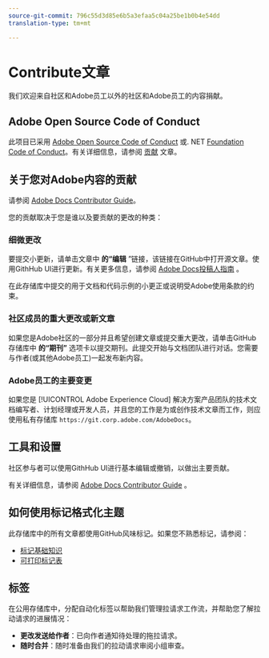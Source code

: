 ```yaml
---
source-git-commit: 796c55d3d85e6b5a3efaa5c04a25be1b0b4e54dd
translation-type: tm+mt

---
```

# Contribute文章

我们欢迎来自社区和Adobe员工以外的社区和Adobe员工的内容捐献。

## Adobe Open Source Code of Conduct

此项目已采用 [Adobe Open Source Code of Conduct](code-of-conduct.md) 或. NET [Foundation Code of Conduct](https://dotnetfoundation.org/code-of-conduct)。有关详细信息，请参阅 [贡献](contributing.md) 文章。

## 关于您对Adobe内容的贡献

请参阅 [Adobe Docs Contributor Guide](https://docs.adobe.com/help/en/contributor/contributor-guide/introduction.html)。

您的贡献取决于您是谁以及要贡献的更改的种类：

### 细微更改

要提交小更新，请单击文章中 **的“编辑** ”链接，该链接在GitHub中打开源文章。使用GithHub UI进行更新。有关更多信息，请参阅 [Adobe Docs投稿人指南](https://docs.adobe.com/help/en/contributor/contributor-guide/introduction.html) 。

在此存储库中提交的用于文档和代码示例的小更正或说明受Adobe使用条款的约束。

### 社区成员的重大更改或新文章

如果您是Adobe社区的一部分并且希望创建文章或提交重大更改，请单击GitHub存储库中 **的“期刊”** 选项卡以提交期刊。此提交开始与文档团队进行对话。您需要与作者(或其他Adobe员工)一起发布新内容。

<!--
If you submit a pull request with significant changes to documentation and code examples, you'll see a message in the pull request asking you to submit an online contribution license agreement (CLA). You must complete the online form before we can review your pull request.
-->

### Adobe员工的主要变更

如果您是 [!UICONTROL Adobe Experience Cloud] 解决方案产品团队的技术文档编写者、计划经理或开发人员，并且您的工作是为或创作技术文章而工作，则应使用私有存储库 `https://git.corp.adobe.com/AdobeDocs`。

<!--Employees from other parts of the Adobe world should use the public repo for minor updates.-->

## 工具和设置

社区参与者可以使用GithHub UI进行基本编辑或撤销，以做出主要贡献。

有关详细信息，请参阅 [Adobe Docs Contributor Guide](https://docs.adobe.com/help/en/contributor/contributor-guide/introduction.html) 。

## 如何使用标记格式化主题

此存储库中的所有文章都使用GitHub风味标记。如果您不熟悉标记，请参阅：

* [标记基础知识](https://help.github.com/articles/getting-started-with-writing-and-formatting-on-github/)
* [可打印标记表](https://guides.github.com/pdfs/markdown-cheatsheet-online.pdf)

## 标签

在公用存储库中，分配自动化标签以帮助我们管理拉请求工作流，并帮助您了解拉动请求的进展情况：

* **更改发送给作者**：已向作者通知待处理的拖拉请求。
* **随时合并**：随时准备由我们的拉动请求审阅小组审查。
